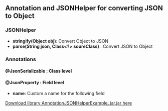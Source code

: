 ## Annotation and JSONHelper for converting JSON to Object
### JSONHelper
* **stringify(Object obj)**: Convert Object to JSON
* **parse(String json, Class<?> soureClass)** : Convert JSON to Object 
### Annotations
#### @JsonSerializable : Class level
#### @JsonProperty     : Field level
* **name**: Custom a name for the following field

[Download library AnnotationJSONHelperExample_jar.jar here](https://github.com/ninhthuanntnt/AnnotationJSONHelperExample/raw/master/out/artifacts/AnnotationJSONHelperExample_jar/AnnotationJSONHelperExample_jar.jar)
